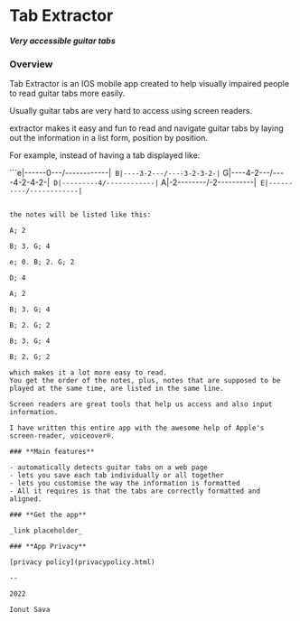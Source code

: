 # Tab Extractor

**_Very accessible guitar tabs_**

### **Overview**

Tab Extractor is an IOS mobile app created to help visually impaired people to read guitar tabs more easily.

Usually guitar tabs are very hard to access using screen readers.

extractor makes it easy and fun to read and navigate guitar tabs by laying out the information in a list form, position by position.

For example, instead of having a tab displayed like:

```e|------0---/------------|`
B|----3-2---/----3-2-3-2-|`
G|----4-2---/----4-2-4-2-|`
D|---------4/------------|`
A|-2--------/-2----------|`
E|----------/------------|`
```

the notes will be listed like this:

A; 2

B; 3. G; 4

e; 0. B; 2. G; 2

D; 4

A; 2

B; 3. G; 4

B; 2. G; 2

B; 3. G; 4

B; 2. G; 2

which makes it a lot more easy to read.
You get the order of the notes, plus, notes that are supposed to be played at the same time, are listed in the same line.

Screen readers are great tools that help us access and also input information.

I have written this entire app with the awesome help of Apple's screen-reader, voiceover®.

### **Main features**

- automatically detects guitar tabs on a web page
- lets you save each tab individually or all together
- lets you customise the way the information is formatted
- All it requires is that the tabs are correctly formatted and aligned.

### **Get the app**

_link placeholder_

### **App Privacy**

[privacy policy](privacypolicy.html)

--

2022

Ionut Sava
